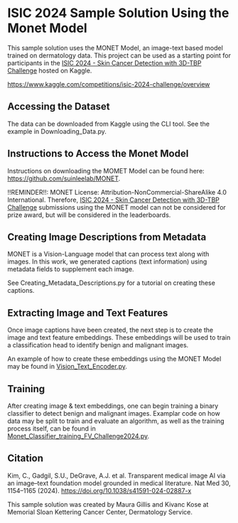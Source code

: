 
# ISIC 2024 Sample Solution Using the Monet Model

This sample solution uses the MONET Model, an image-text based model trained on dermatology data. This project can be used as a starting point for participants in the
[ISIC 2024 - Skin Cancer Detection with 3D-TBP Challenge](https://www.kaggle.com/competitions/isic-2024-challenge) hosted on Kaggle. 

https://www.kaggle.com/competitions/isic-2024-challenge/overview

## Accessing the Dataset 

The data can be downloaded from Kaggle using the CLI tool. See the example in Downloading_Data.py. 

## Instructions to Access the Monet Model

Instructions on downloading the MOMET Model can be found here: https://github.com/suinleelab/MONET.

!!REMINDER!!: MONET License: Attribution-NonCommercial-ShareAlike 4.0 International. Therefore, [ISIC 2024 - Skin Cancer Detection with 3D-TBP Challenge](https://www.kaggle.com/competitions/isic-2024-challenge) submissions using the MONET model can not be considered for prize award, but will be considered in the leaderboards.

## Creating Image Descriptions from Metadata 

MONET is a Vision-Language model that can process text along with images. In this work, we generated captions (text information) using metadata fields to supplement each image. 

See Creating_Metadata_Descriptions.py for a tutorial on creating these captions. 

## Extracting Image and Text Features 

Once image captions have been created, the next step is to create the image and text feature embeddings. These embeddings will be used to train a classification head to identify benign and malignant images. 

An example of how to create these embeddings using the MONET Model may be found in [Vision_Text_Encoder.py](./Vision_Text_Encoder.py). 

## Training 

After creating image & text embeddings, one can begin training a binary classifier to detect benign and malignant images. Examplar code on how data may be split to train and evaluate an algorithm, as well as the training process itself, can be found in [Monet_Classifier_training_FV_Challenge2024.py](./Monet_Classifier_training_FV_Challenge2024.py). 

## Citation

Kim, C., Gadgil, S.U., DeGrave, A.J. et al. Transparent medical image AI via an image–text foundation model grounded in medical literature. Nat Med 30, 1154–1165 (2024). https://doi.org/10.1038/s41591-024-02887-x

This sample solution was created by Maura Gillis and Kivanc Kose at Memorial Sloan Kettering Cancer Center, Dermatology Service. 
